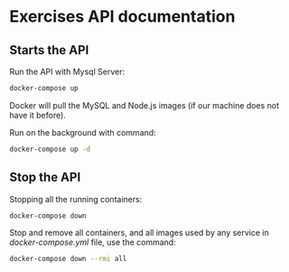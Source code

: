 # Exercises API documentation

## Starts the API
Run the API with Mysql Server:
```bash
docker-compose up
```

Docker will pull the MySQL and Node.js images (if our machine does not have it before).

Run on the background with command:
```bash
docker-compose up -d
```

## Stop the API
Stopping all the running containers:
```bash
docker-compose down
```

Stop and remove all containers, and all images used by any service in <em>docker-compose.yml</em> file, use the command:
```bash
docker-compose down --rmi all
```